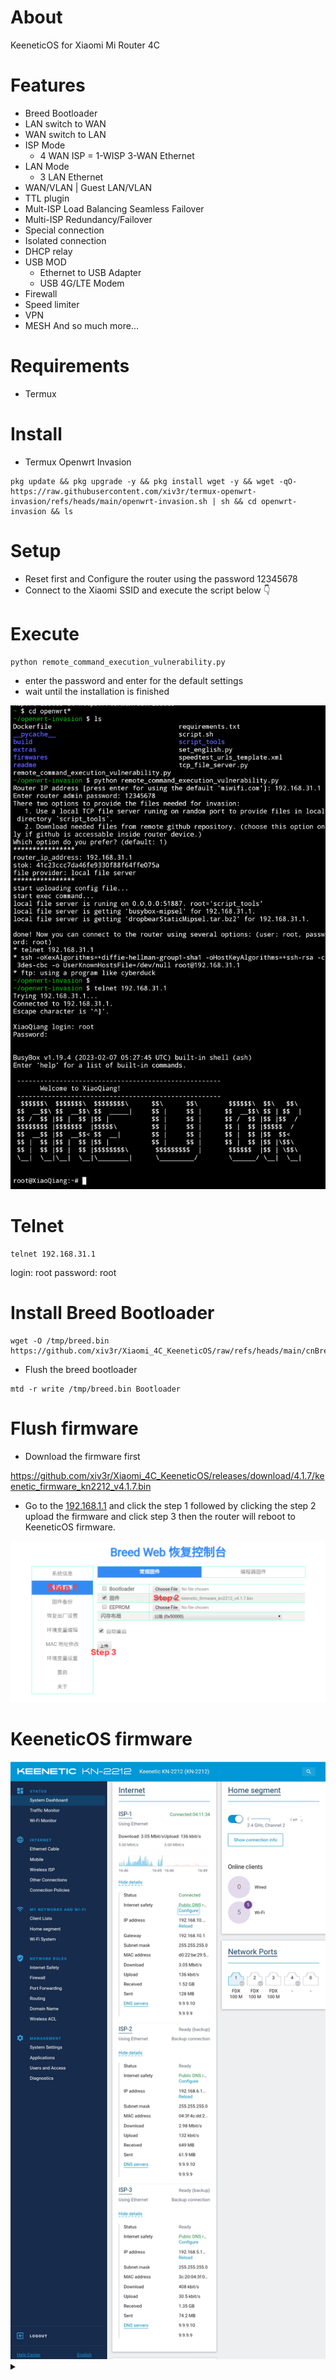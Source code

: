 # About
KeeneticOS for Xiaomi Mi Router 4C

# Features 
- Breed Bootloader
- LAN switch to WAN 
- WAN switch to LAN
- ISP Mode
     - 4 WAN ISP = 1-WISP 3-WAN Ethernet
- LAN Mode
     - 3 LAN Ethernet
- WAN/VLAN | Guest LAN/VLAN
- TTL plugin
- Mult-ISP Load Balancing Seamless Failover
- Multi-ISP Redundancy/Failover
- Special connection
- Isolated connection
- DHCP relay
- USB MOD
     - Ethernet to USB Adapter
     - USB 4G/LTE Modem
- Firewall
- Speed limiter
- VPN
- MESH And so much more...

# Requirements 
- Termux

# Install
- Termux Openwrt Invasion
```
pkg update && pkg upgrade -y && pkg install wget -y && wget -qO- https://raw.githubusercontent.com/xiv3r/termux-openwrt-invasion/refs/heads/main/openwrt-invasion.sh | sh && cd openwrt-invasion && ls
```

# Setup
- Reset first and Configure the router using the password 12345678
- Connect to the Xiaomi SSID and execute the script below 👇 

# Execute 
```
python remote_command_execution_vulnerability.py
```
- enter the password and enter for the default settings
- wait until the installation is finished

<img src="https://github.com/xiv3r/Xiaomi_4C_KeeneticOS/blob/main/openwrt_invasion.png">

# Telnet
```
telnet 192.168.31.1
```
login: root
password: root

# Install Breed Bootloader 
```
wget -O /tmp/breed.bin https://github.com/xiv3r/Xiaomi_4C_KeeneticOS/raw/refs/heads/main/cnBreed.bin
```
- Flush the breed bootloader
```
mtd -r write /tmp/breed.bin Bootloader
```
# Flush firmware
- Download the firmware first 

https://github.com/xiv3r/Xiaomi_4C_KeeneticOS/releases/download/4.1.7/keenetic_firmware_kn2212_v4.1.7.bin

- Go to the [192.168.1.1](http://192.168.1.1) and click the step 1 followed by clicking the step 2 upload the firmware and click step 3 then the router will reboot to KeeneticOS firmware.
<img src="https://github.com/xiv3r/Xiaomi_4C_KeeneticOS/blob/main/breed-bootloader.jpg">


# KeeneticOS firmware 
<img src="https://github.com/xiv3r/Xiaomi_4C_KeeneticOS/blob/main/multi-isp.jpg">

<details><summary></summary>

# Mlti-isp load balancing with seamless failover config 
```
    set net.ipv4.ip_forward 1
    set net.ipv4.tcp_fastopen 3
    set net.ipv4.tcp_mtu_probing 1
    set net.ipv4.conf.all.rp_filter 0
    set net.core.default_qdisc fq_codel
    set net.ipv4.conf.all.secure_redirects 0
    set net.ipv4.conf.all.accept_redirects 0
```
</details>

